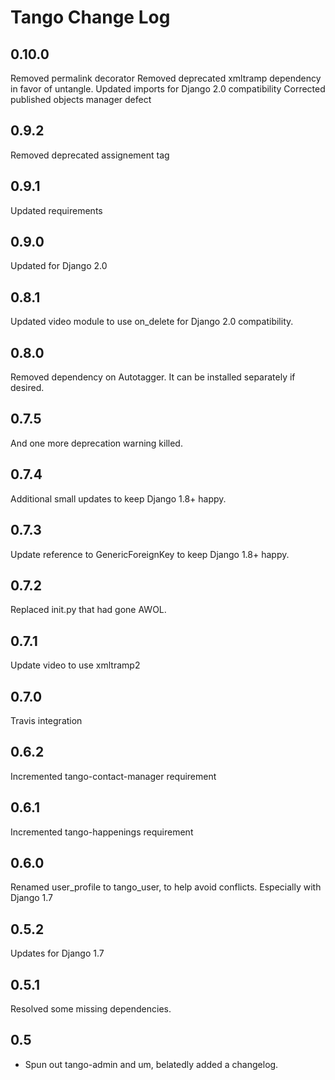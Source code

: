 # Tango Change Log

## 0.10.0
Removed permalink decorator
Removed deprecated xmltramp dependency in favor of untangle.
Updated imports for Django 2.0 compatibility
Corrected published objects manager defect

## 0.9.2
Removed deprecated assignement tag

## 0.9.1
Updated requirements

## 0.9.0
Updated for Django 2.0

## 0.8.1
Updated video module to use on_delete for Django 2.0 compatibility.

## 0.8.0
Removed dependency on Autotagger. It can be installed separately if desired.

## 0.7.5
And one more deprecation warning killed.

## 0.7.4
Additional small updates to keep Django 1.8+ happy.

## 0.7.3
Update reference to GenericForeignKey to keep Django 1.8+ happy.

## 0.7.2
Replaced init.py that had gone AWOL.

## 0.7.1
Update video to use xmltramp2

## 0.7.0
Travis integration

## 0.6.2
Incremented tango-contact-manager requirement

## 0.6.1
Incremented tango-happenings requirement

## 0.6.0
Renamed user_profile to tango_user, to help avoid conflicts. Especially with Django 1.7

## 0.5.2
Updates for Django 1.7

## 0.5.1
Resolved some missing dependencies.

## 0.5
* Spun out tango-admin and um, belatedly added a changelog.
